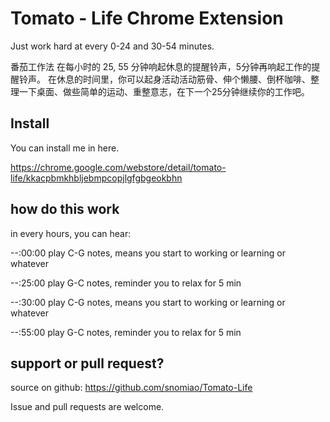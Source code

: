 # Tomato - Life Chrome Extension

Just work hard at every 0-24 and 30-54 minutes.

番茄工作法
在每小时的 25, 55 分钟响起休息的提醒铃声，5分钟再响起工作的提醒铃声。
在休息的时间里，你可以起身活动活动筋骨、伸个懒腰、倒杯咖啡、整理一下桌面、做些简单的运动、重整意志，在下一个25分钟继续你的工作吧。

## Install

You can install me in here.

https://chrome.google.com/webstore/detail/tomato-life/kkacpbmkhbljebmpcopjlgfgbgeokbhn

## how do this work

in every hours, you can hear:

--:00:00 play C-G notes, means you start to working or learning or whatever

--:25:00 play G-C notes, reminder you to relax for 5 min

--:30:00 play C-G notes, means you start to working or learning or whatever

--:55:00 play G-C notes, reminder you to relax for 5 min

## support or pull request?

source on github:
https://github.com/snomiao/Tomato-Life

Issue and pull requests are welcome.

